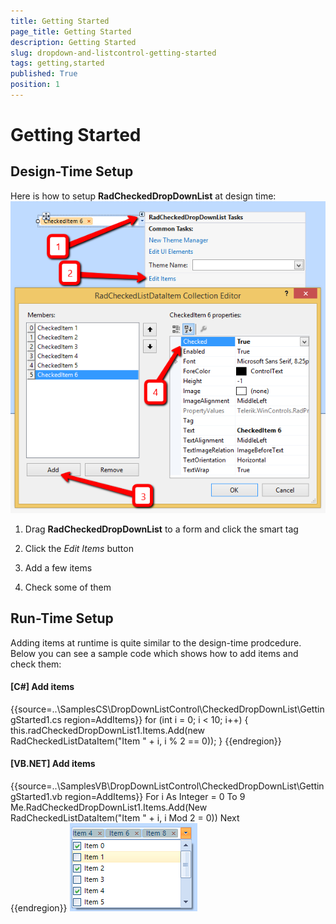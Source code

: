 ```yaml
---
title: Getting Started
page_title: Getting Started
description: Getting Started
slug: dropdown-and-listcontrol-getting-started
tags: getting,started
published: True
position: 1
---
```


# Getting Started



## Design-Time Setup

Here is how to setup __RadCheckedDropDownList__ at design time:
      ![dropdown-and-listcontrol-checkeddropdownlist-getting-started 001](images/dropdown-and-listcontrol-checkeddropdownlist-getting-started001.png)

1. Drag __RadCheckedDropDownList__ to a form and click the smart tag
            

1. Click the *Edit Items* button
            

1. Add a few items
            

1. Check some of them
            

## Run-Time Setup

Adding items at runtime is quite similar to the design-time prodcedure. Below you can see a sample code which shows how to add items and check them:

#### __[C#] Add items__

{{source=..\SamplesCS\DropDownListControl\CheckedDropDownList\GettingStarted1.cs region=AddItems}}
	            for (int i = 0; i < 10; i++)
	            {
	                this.radCheckedDropDownList1.Items.Add(new RadCheckedListDataItem("Item " + i, i % 2 == 0));
	            }
	{{endregion}}



#### __[VB.NET] Add items__

{{source=..\SamplesVB\DropDownListControl\CheckedDropDownList\GettingStarted1.vb region=AddItems}}
	        For i As Integer = 0 To 9
	            Me.RadCheckedDropDownList1.Items.Add(New RadCheckedListDataItem("Item " + i, i Mod 2 = 0))
	        Next	       
{{endregion}}
![dropdown-and-listcontrol-checkeddropdownlist-getting-started 002](images/dropdown-and-listcontrol-checkeddropdownlist-getting-started002.png)
